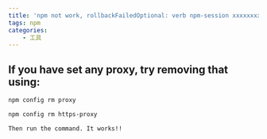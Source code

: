 ```yaml
---
title: 'npm not work, rollbackFailedOptional: verb npm-session xxxxxxxxxxxxxxxxxx'
tags: npm
categories:
    - 工具
---
```


## If you have set any proxy, try removing that using:

```bash
npm config rm proxy

npm config rm https-proxy

Then run the command. It works!!
```
